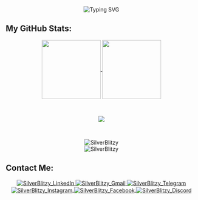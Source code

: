 <div align="center">
  <img src="https://readme-typing-svg.herokuapp.com?color=%white&center=true&vCenter=true&lines=Hello!+I+am+Ana+Beatriz+Lana!;Welcome+to+my+profile!" alt="Typing SVG">
<br>
</div>

## My GitHub Stats:

<p align="center">
  
  <a href="https://github.com/SilverBlitzy">
    <img height="155em" width="auto" align="center" src="https://github-readme-stats.vercel.app/api?username=SilverBlitzy&show_icons=true&theme=tokyonight&hide_border=true&include_all_commits=true&count_private=true" />
  </a>
  <a href="https://github.com/SilverBlitzy">
    <img height="155em" width="auto" align="center" src="https://github-readme-stats.vercel.app/api/top-langs/?username=SilverBlitzy&layout=compact&theme=tokyonight&hide_border=true" />
  </a>
  
</p>  

<br/>

<p align="center">

  <a alt="trophy" href="https://github.com/SilverBlitzy">
    <img align="center" src="https://github-profile-trophy.vercel.app/?username=SilverBlitzy&theme=tokyonight"/>
  </a>
  
</p>

<br/>

<p align="center">
      
  <img align="center" src="https://github-readme-streak-stats.herokuapp.com/?user=SilverBlitzy&theme=tokyonight" alt="SilverBlitzy" />
  
  <br>
  
  <img src="https://komarev.com/ghpvc/?username=SilverBlitzy&label=Profile%20views&color=dd6387&style=flat" alt="SilverBlitzy" />
  
</p>
  
## Contact Me:

<div align="center">

  <a href="https://www.linkedin.com/in/lana-armond/" target="blank">
  <img align="center" src="https://img.shields.io/badge/LinkedIn-0077B5?style=for-the-badge&logo=linkedin&logoColor=white" alt="SilverBlitzy_LinkedIn" />
  </a>

  <a href="mailto:anabialana@gmail.com" target="blank">
  <img align="center" src="https://img.shields.io/badge/Gmail-D14836?style=for-the-badge&logo=gmail&logoColor=white" alt="SilverBlitzy_Gmail" />
  </a>
  
  <a href="https://t.me/SilverBlitzy" target="blank">
  <img align="center" src="https://img.shields.io/badge/Telegram-2CA5E0?style=for-the-badge&logo=telegram&logoColor=white" alt="SilverBlitzy_Telegram" />
  </a>
  
  <a href="https://www.instagram.com/lana_dosrei/" target="blank">
  <img align="center" src="https://img.shields.io/badge/Instagram-E4405F?style=for-the-badge&logo=instagram&logoColor=white" alt="SilverBlitzy_Instagram" />
  </a>
  
  <a href="https://www.facebook.com/Tia.Lana.Quinzel" target="blank">
  <img align="center" src="https://img.shields.io/badge/Facebook-1877F2?style=for-the-badge&logo=facebook&logoColor=white" alt="SilverBlitzy_Facebook" />
  </a>
  
  <a href="discordapp.com/users/535828480592707595" target="blank">
  <img align="center" src="https://img.shields.io/badge/Discord-7289DA?style=for-the-badge&logo=discord&logoColor=white" alt="SilverBlitzy_Discord" />
  </a>
  
</div>

<!--

## Techs:

#### Programing Languages:
<p align="center"> 

 <a href="#">
  <img align="center" scr="https://img.shields.io/badge/C%2B%2B-00599C?style=for-the-badge&logo=c%2B%2B&logoColor=white">
 </a>
 
</p>

#### Front-End Development:
<p align="center"> 
  
</p>

#### Back-End Development:
<p align="center"> 
  
</p>

#### Mobile App Development:
<p align="center"> 
  
</p>

#### Softwares:
<p align="center"> 
  
</p>

<br><br>

<div align="center>
  <img src="https://cdn.discordapp.com/attachments/880871260790325439/993666616426516561/download20220701183111.png" alt="Lana" style="border-radius: 90px">
</div>

-->
